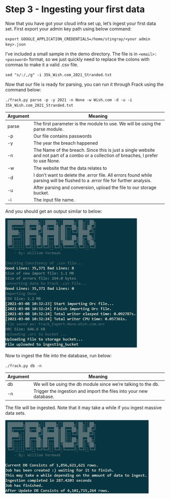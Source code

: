 # Step 3 - Ingesting your first data

Now that you have got your cloud infra set up, let’s ingest your first data set.
First export your admin key path using below command:

`export GOOGLE_APPLICATION_CREDENTIALS=/home/stingray/<your admin key>.json`

I’ve included a small sample in the demo directory. The file is in `<email>:<password>` format, so we just quickly need to replace the colons with commas to make it a valid .csv file.

`sed "s/:/,/g" -i 35k_Wish.com_2021_Stranded.txt`

Now that our file is ready for parsing, you can run it through Frack using the command below:

`./frack.py parse -p -y 2021 -n None -w Wish.com -d -u -i 35k_Wish.com_2021_Stranded.txt`

| Argument | Meaning |
|---|---|
|parse|	The first parameter is the module to use. We will be using the parse module. |
|-p| Our file contains passwords |
|-y|The year the breach happened |
|-n|The Name of the breach. Since this is just a single website and not part of a combo or a collection of breaches, I prefer to use None.|
|-w|The website that the data relates to|
|-d|I don’t want to delete the .error file. All errors found while parsing will be flushed to a .error file for further analysis.|
|-u|After parsing and conversion, upload the file to our storage bucket.|
|-i|The input file name.|

And you should get an output similar to below:

![Image08](media/Image_008.png)

Now to ingest the file into the database, run below:

`./frack.py db -n`

| Argument | Meaning |
|---|---|
|db|We will be using the db module since we’re talking to the db.|
|-n|Trigger the ingestion and import the files into your new database.|

The file will be ingested. Note that it may take a while if you ingest massive data sets.

![Image09](media/Image_009.png)
